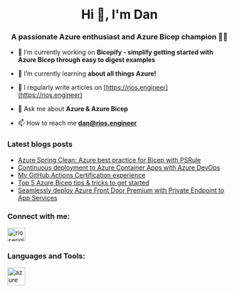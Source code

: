 <h1 align="center">Hi 👋, I'm Dan</h1>
<h3 align="center">A passionate Azure enthusiast and Azure Bicep champion 👑🦾 </h3>

- 🔭 I’m currently working on **Bicepify - simplify getting started with Azure Bicep through easy to digest examples**

- 🌱 I’m currently learning **about all things Azure!**

- 📝 I regularly write articles on [https://rios.engineer](https://rios.engineer)

- 💬 Ask me about **Azure & Azure Bicep**

- 📫 How to reach me **dan@rios.engineer**

### Latest blogs posts
<!-- BLOG-POST-LIST:START -->
- [Azure Spring Clean: Azure best practice for Bicep with PSRule](https://rios.engineer/azure-spring-clean-azure-best-practice-for-bicep-with-psrule/)
- [Continuous deployment to Azure Container Apps with Azure DevOps](https://rios.engineer/continuous-deployment-to-azure-container-apps-with-azure-devops/)
- [My GitHub Actions Certification experience](https://rios.engineer/my-github-actions-certification-experience/)
- [Top 5 Azure Bicep tips &amp; tricks to get started](https://rios.engineer/top-5-azure-bicep-tips-tricks-to-get-started/)
- [Seamlessly deploy Azure Front Door Premium with Private Endpoint to App Services](https://rios.engineer/seamlessly-deploy-azure-front-door-premium-with-private-endpoint-to-app-services/)
<!-- BLOG-POST-LIST:END -->

<h3 align="left">Connect with me:</h3>
<p align="left">
<a href="https://linkedin.com/in/riosengineer" target="blank"><img align="center" src="https://raw.githubusercontent.com/rahuldkjain/github-profile-readme-generator/master/src/images/icons/Social/linked-in-alt.svg" alt="riosengineer" height="30" width="40" /></a>
</p>

<h3 align="left">Languages and Tools:</h3>
<p align="left"> <a href="https://azure.microsoft.com/en-in/" target="_blank" rel="noreferrer"> <img src="https://www.vectorlogo.zone/logos/microsoft_azure/microsoft_azure-icon.svg" alt="azure" width="40" height="40"/> </a> </p>
